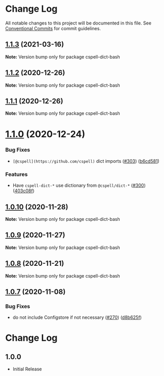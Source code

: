 # Change Log

All notable changes to this project will be documented in this file.
See [Conventional Commits](https://conventionalcommits.org) for commit guidelines.

## [1.1.3](https://github.com/streetsidesoftware/cspell-dicts/compare/cspell-dict-bash@1.1.2...cspell-dict-bash@1.1.3) (2021-03-16)

**Note:** Version bump only for package cspell-dict-bash





## [1.1.2](https://github.com/streetsidesoftware/cspell-dicts/compare/cspell-dict-bash@1.1.1...cspell-dict-bash@1.1.2) (2020-12-26)

**Note:** Version bump only for package cspell-dict-bash





## [1.1.1](https://github.com/streetsidesoftware/cspell-dicts/compare/cspell-dict-bash@1.1.0...cspell-dict-bash@1.1.1) (2020-12-26)

**Note:** Version bump only for package cspell-dict-bash





# [1.1.0](https://github.com/streetsidesoftware/cspell-dicts/compare/cspell-dict-bash@1.0.10...cspell-dict-bash@1.1.0) (2020-12-24)


### Bug Fixes

* `[@cspell](https://github.com/cspell)` dict imports ([#303](https://github.com/streetsidesoftware/cspell-dicts/issues/303)) ([b6cd581](https://github.com/streetsidesoftware/cspell-dicts/commit/b6cd58114caa8752fba69522e6b740a4be74dd6e))


### Features

* Have `cspell-dict-*` use dictionary from `@cspell/dict-*` ([#300](https://github.com/streetsidesoftware/cspell-dicts/issues/300)) ([403c08f](https://github.com/streetsidesoftware/cspell-dicts/commit/403c08fbd1d11a083f586e591b87ef9a47f71944))





## [1.0.10](https://github.com/streetsidesoftware/cspell-dicts/compare/cspell-dict-bash@1.0.9...cspell-dict-bash@1.0.10) (2020-11-28)

**Note:** Version bump only for package cspell-dict-bash





## [1.0.9](https://github.com/streetsidesoftware/cspell-dicts/compare/cspell-dict-bash@1.0.8...cspell-dict-bash@1.0.9) (2020-11-27)

**Note:** Version bump only for package cspell-dict-bash





## [1.0.8](https://github.com/streetsidesoftware/cspell-dicts/compare/cspell-dict-bash@1.0.7...cspell-dict-bash@1.0.8) (2020-11-21)

**Note:** Version bump only for package cspell-dict-bash

## [1.0.7](https://github.com/streetsidesoftware/cspell-dicts/compare/cspell-dict-bash@1.0.6...cspell-dict-bash@1.0.7) (2020-11-08)

### Bug Fixes

- do not include Configstore if not necessary ([#270](https://github.com/streetsidesoftware/cspell-dicts/issues/270)) ([d8b625f](https://github.com/streetsidesoftware/cspell-dicts/commit/d8b625f2f42d5cc6c4a9390216ac1e5037886e44))

# Change Log

## 1.0.0

- Initial Release

